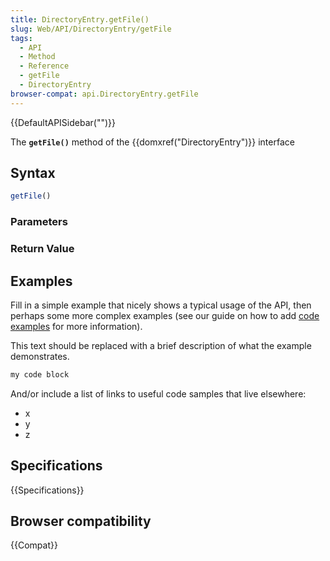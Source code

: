```yaml
---
title: DirectoryEntry.getFile()
slug: Web/API/DirectoryEntry/getFile
tags:
  - API
  - Method
  - Reference
  - getFile
  - DirectoryEntry
browser-compat: api.DirectoryEntry.getFile
---
```

{{DefaultAPISidebar("")}}

The **`getFile()`** method of the {{domxref("DirectoryEntry")}} interface 

## Syntax

```js
getFile()
```

### Parameters



### Return Value



## Examples

Fill in a simple example that nicely shows a typical usage of the API, then perhaps some more complex examples (see our guide on how to add [code examples](/en-US/docs/MDN/Contribute/Structures/Code_examples) for more information).

This text should be replaced with a brief description of what the example demonstrates.

```js
my code block
```

And/or include a list of links to useful code samples that live elsewhere:

*   x
*   y
*   z

## Specifications

{{Specifications}}

## Browser compatibility

{{Compat}}

